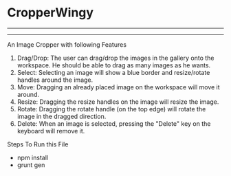# CropperWingy
---------------
---------------
An Image Cropper with following Features
1. Drag/Drop: The user can drag/drop the images in the gallery onto the workspace. He should be able to drag as many images as he wants.
2. Select: Selecting an image will show a blue border and resize/rotate handles around the image. 
3. Move: Dragging an already placed image on the workspace will move it around.
4. Resize: Dragging the resize handles on the image will resize the image.
5. Rotate: Dragging the rotate handle (on the top edge) will rotate the image in the dragged direction.
6. Delete: When an image is selected, pressing the "Delete" key on the keyboard will remove it.

Steps To Run this File
- npm install
- grunt gen
